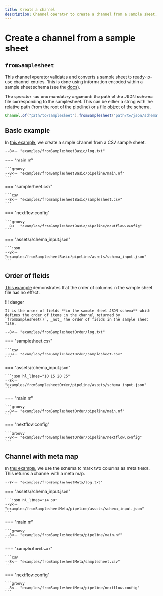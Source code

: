```yaml
---
title: Create a channel
description: Channel operator to create a channel from a sample sheet.
---
```


# Create a channel from a sample sheet

## `fromSamplesheet`

This channel operator validates and converts a sample sheet to ready-to-use channel entries. This is done using information encoded within a sample sheet schema (see the [docs](../nextflow_schema/sample_sheet_schema_specification.md)).

The operator has one mandatory argument: the path of the JSON schema file corresponding to the samplesheet. This can be either a string with the relative path (from the root of the pipeline) or a file object of the schema.


```groovy
Channel.of("path/to/samplesheet").fromSamplesheet("path/to/json/schema")
```

## Basic example

In [this example](https://github.com/nextflow-io/nf-schema/tree/master/examples/fromSamplesheetBasic), we create a simple channel from a CSV sample sheet.

```
--8<-- "examples/fromSamplesheetBasic/log.txt"
```

=== "main.nf"

    ```groovy
    --8<-- "examples/fromSamplesheetBasic/pipeline/main.nf"
    ```

=== "samplesheet.csv"

    ```csv
    --8<-- "examples/fromSamplesheetBasic/samplesheet.csv"
    ```

=== "nextflow.config"

    ```groovy
    --8<-- "examples/fromSamplesheetBasic/pipeline/nextflow.config"
    ```

=== "assets/schema_input.json"

    ```json
    --8<-- "examples/fromSamplesheetBasic/pipeline/assets/schema_input.json"
    ```

## Order of fields

[This example](https://github.com/nextflow-io/nf-schema/tree/master/examples/fromSamplesheetOrder) demonstrates that the order of columns in the sample sheet file has no effect.

!!! danger

    It is the order of fields **in the sample sheet JSON schema** which defines the order of items in the channel returned by `fromSamplesheet()`, _not_ the order of fields in the sample sheet file.

```
--8<-- "examples/fromSamplesheetOrder/log.txt"
```

=== "samplesheet.csv"

    ```csv
    --8<-- "examples/fromSamplesheetOrder/samplesheet.csv"
    ```

=== "assets/schema_input.json"

    ```json hl_lines="10 15 20 25"
    --8<-- "examples/fromSamplesheetOrder/pipeline/assets/schema_input.json"
    ```

=== "main.nf"

    ```groovy
    --8<-- "examples/fromSamplesheetOrder/pipeline/main.nf"
    ```

=== "nextflow.config"

    ```groovy
    --8<-- "examples/fromSamplesheetOrder/pipeline/nextflow.config"
    ```

## Channel with meta map

In [this example](https://github.com/nextflow-io/nf-schema/tree/master/examples/fromSamplesheetMeta), we use the schema to mark two columns as meta fields.
This returns a channel with a meta map.

```
--8<-- "examples/fromSamplesheetMeta/log.txt"
```

=== "assets/schema_input.json"

    ```json hl_lines="14 30"
    --8<-- "examples/fromSamplesheetMeta/pipeline/assets/schema_input.json"
    ```

=== "main.nf"

    ```groovy
    --8<-- "examples/fromSamplesheetMeta/pipeline/main.nf"
    ```

=== "samplesheet.csv"

    ```csv
    --8<-- "examples/fromSamplesheetMeta/samplesheet.csv"
    ```

=== "nextflow.config"

    ```groovy
    --8<-- "examples/fromSamplesheetMeta/pipeline/nextflow.config"
    ```
